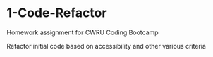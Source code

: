 # 1-Code-Refactor

Homework assignment for CWRU Coding Bootcamp 

Refactor initial code based on accessibility and other various criteria
